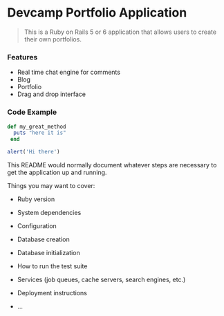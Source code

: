 # Devcamp Portfolio Application

> This is a Ruby on Rails 5 or 6 application that allows users to create their own portfolios.

### Features

- Real time chat engine for comments
- Blog
- Portfolio
- Drag and drop interface

### Code Example
```ruby
def my_great_method
  puts "here it is"
 end
 ```

 ```javascript
 alert('Hi there')
 ```

This README would normally document whatever steps are necessary to get the
application up and running.

Things you may want to cover:

* Ruby version

* System dependencies

* Configuration

* Database creation

* Database initialization

* How to run the test suite

* Services (job queues, cache servers, search engines, etc.)

* Deployment instructions

* ...

